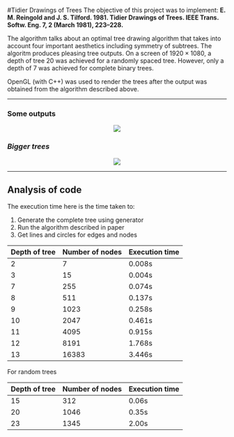 #Tidier Drawings of Trees
The objective of this project was to implement:
<b>E. M. Reingold and J. S. Tilford. 1981. Tidier Drawings of Trees. IEEE Trans. Softw. Eng. 7, 2 (March 1981), 223–228. </b>

The algorithm talks about an optimal tree drawing algorithm that takes into account four important aesthetics including symmetry of subtrees. The algoritm produces pleasing tree outputs. On a screen of $1920 \times 1080$, a depth of tree $20$ was achieved for a randomly spaced tree. However, only a depth of $7$ was achieved for complete binary trees.

OpenGL (with C++) was used to render the trees after the output was obtained from the algorithm described above.

<hr>

### Some outputs

<div style="text-align:center"><img src = img/2020-02-24_11-56-00_d_5/img2.jpg></img></div>

### <i>Bigger trees</i>
<div style="text-align:center"><img src=img/2020-02-24_12-03-03_d_20/img14.jpg></img></div>

<hr>

## Analysis of code
The execution time here is the time taken to:
   1. Generate the complete tree using generator
   2. Run the algorithm described in paper
   3. Get lines and circles for edges and nodes

Depth of tree | Number of nodes | Execution time
--- | --- | ---
2 |7|0.008s
3 |15|0.004s
7 |255|0.074s
8 |511|0.137s
9 |1023|0.258s
10 |2047|0.461s
11 |4095|0.915s
12 |8191|1.768s
13 |16383 |3.446s

For random trees

Depth of tree | Number of nodes | Execution time
--- | --- | ---
15 |312|0.06s
20 |1046|0.35s
23 |1345|2.00s